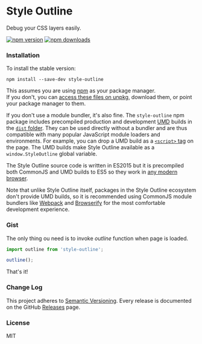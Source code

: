 Style Outline
=============
Debug your CSS layers easily.

[![npm version](https://img.shields.io/npm/v/style-outline.svg)](https://www.npmjs.com/package/style-outline)
[![npm downloads](https://img.shields.io/npm/dm/style-outline.svg?style=flat-square)](https://www.npmjs.com/package/style-outline)

### Installation

To install the stable version:

```
npm install --save-dev style-outline
```

This assumes you are using [npm](https://www.npmjs.com/) as your package manager.  
If you don't, you can [access these files on unpkg](https://unpkg.com/style-outline/), download them, or point your package manager to them.

If you don't use a module bundler, it's also fine. 
The `style-outline` npm package includes precompiled production and development [UMD](https://github.com/umdjs/umd) builds in the [`dist` folder](https://unpkg.com/style-outline/dist/). 
They can be used directly without a bundler and are thus compatible with many popular JavaScript module loaders and environments. 
For example, you can drop a UMD build as a [`<script>` tag](https://unpkg.com/style-outline/dist/style-outline.js) on the page. 
The UMD builds make Style Outline available as a `window.StyleOutline` global variable.

The Style Outline source code is written in ES2015 but it is precompiled both CommonJS and UMD builds to ES5 so they work in [any modern browser](http://caniuse.com/#feat=es5). 

Note that unlike Style Outline itself, packages in the Style Outline ecosystem don't provide UMD builds, so it is recommended using CommonJS module bundlers like [Webpack](http://webpack.github.io) and [Browserify](http://browserify.org/) for the most comfortable development experience.

### Gist

The only thing ou need is to invoke *outline* function when page is loaded.

```js
import outline from 'style-outline';

outline();
```

That's it!

### Change Log

This project adheres to [Semantic Versioning](http://semver.org/).
Every release is documented on the GitHub [Releases](https://github.com/stremann/style-outline/releases) page.

### License

MIT
